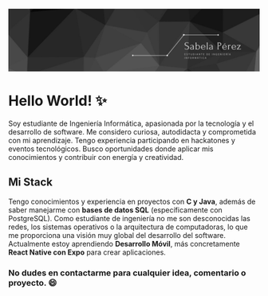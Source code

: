 ![Header](./header.jpg)

# Hello World! ✨
Soy estudiante de Ingeniería Informática, apasionada por la tecnología y el desarrollo de software. Me considero curiosa, autodidacta y comprometida con mi aprendizaje. Tengo experiencia participando en hackatones y eventos tecnológicos. Busco oportunidades donde aplicar mis conocimientos y contribuir con energía y creatividad.

## Mi Stack
Tengo conocimientos y experiencia en proyectos con **C y Java**, además de saber manejarme con **bases de datos SQL** (específicamente con PostgreSQL). 
Como estudiante de ingeniería no me son desconocidas las redes, los sistemas operativos o la arquitectura de computadoras, lo que me proporciona una visión muy global del desarrollo del software.
Actualmente estoy aprendiendo **Desarrollo Móvil**, más concretamente **React Native con Expo** para crear aplicaciones. 

### No dudes en contactarme para cualquier idea, comentario o proyecto. :smile:
